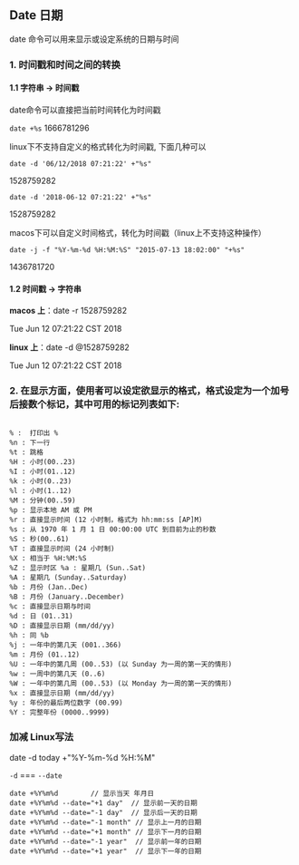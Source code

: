 
## Date 日期

date 命令可以用来显示或设定系统的日期与时间

### 1. 时间戳和时间之间的转换

#### 1.1 字符串 -> 时间戳

date命令可以直接把当前时间转化为时间戳

`date +%s`
1666781296

linux下不支持自定义的格式转化为时间戳, 下面几种可以

`date -d '06/12/2018 07:21:22' +"%s"`

1528759282

`date -d '2018-06-12 07:21:22' +"%s"`

1528759282

macos下可以自定义时间格式，转化为时间戳（linux上不支持这种操作）

`date -j -f "%Y-%m-%d %H:%M:%S" "2015-07-13 18:02:00" "+%s"`

1436781720

#### 1.2 时间戳 -> 字符串

**macos 上**：date -r 1528759282

Tue Jun 12 07:21:22 CST 2018

**linux 上**：date -d @1528759282

Tue Jun 12 07:21:22 CST 2018

### 2. 在显示方面，使用者可以设定欲显示的格式，格式设定为一个加号后接数个标记，其中可用的标记列表如下:

```

% :  打印出 %
%n : 下一行
%t : 跳格
%H : 小时(00..23)
%I : 小时(01..12)
%k : 小时(0..23)
%l : 小时(1..12)
%M : 分钟(00..59)
%p : 显示本地 AM 或 PM
%r : 直接显示时间 (12 小时制，格式为 hh:mm:ss [AP]M)
%s : 从 1970 年 1 月 1 日 00:00:00 UTC 到目前为止的秒数
%S : 秒(00..61)
%T : 直接显示时间 (24 小时制)
%X : 相当于 %H:%M:%S
%Z : 显示时区 %a : 星期几 (Sun..Sat)
%A : 星期几 (Sunday..Saturday)
%b : 月份 (Jan..Dec)
%B : 月份 (January..December)
%c : 直接显示日期与时间
%d : 日 (01..31)
%D : 直接显示日期 (mm/dd/yy)
%h : 同 %b
%j : 一年中的第几天 (001..366)
%m : 月份 (01..12)
%U : 一年中的第几周 (00..53) (以 Sunday 为一周的第一天的情形)
%w : 一周中的第几天 (0..6)
%W : 一年中的第几周 (00..53) (以 Monday 为一周的第一天的情形)
%x : 直接显示日期 (mm/dd/yy)
%y : 年份的最后两位数字 (00.99)
%Y : 完整年份 (0000..9999)

```

### 加减 Linux写法

date -d today +"%Y-%m-%d %H:%M"

`-d` === `--date`

``` 
date +%Y%m%d        // 显示当天 年月日
date +%Y%m%d --date="+1 day"  // 显示前一天的日期
date +%Y%m%d --date="-1 day"  // 显示后一天的日期
date +%Y%m%d --date="-1 month" // 显示上一月的日期
date +%Y%m%d --date="+1 month" // 显示下一月的日期
date +%Y%m%d --date="-1 year"  // 显示前一年的日期
date +%Y%m%d --date="+1 year"  // 显示下一年的日期
```
